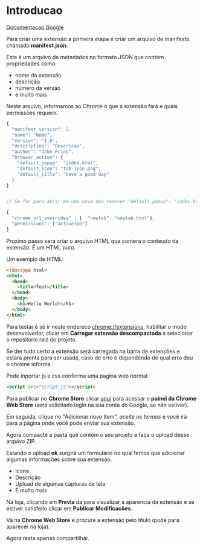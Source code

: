 # Introducao
[Documentacao Google](https://developer.chrome.com/extensions)

Para criar uma extensão a primeira etapa é criar um arquivo de manifesto chamado **manifest.json**.

Este é um arquivo de metadados no formato JSON que contém propriedades como:
- nome da extensão
- descrição
- número da versão
- e muito mais

Neste arquivo, informamos ao Chrome o que a extensão fará e quais permissões requerir.

```js
{
  "manifest_version": 2,
  "name": "Nome",
  "version": "1.0",
  "description": "Descricao",
  "author": "Jake Prins",
  "browser_action": {
    "default_popup": "index.html",
    "default_icon": "tab-icon.png",
    "default_title": "Have a good day"
  }
}


// Se for para abrir em uma nova aba remover "default_popup": "index.html" e incluir

{
  "chrome_url_overrides" : {  "newtab": "newtab.html"},
  "permissions": ["activeTab"]
}
```

Proximo passo sera criar o arquivo HTML que contera o conteudo da extensão. É um HTML puro.

Um exemplo de HTML:
```html
<!doctype html>
<html>
  <head>
    <title>Test</title>
  </head>
  <body>
    <h1>Hello World!</h1>
  </body>
</html>
```

Para testar é só ir neste endereco [chrome://extensions](chrome://extensions), habilitar o modo desenvolvedor, clicar em **Carregar extensão descompactada** e selecionar o repositorio raiz do projeto.

Se der tudo certo a extensão será carregada na barra de extensões e estara pronta para ser usada, caso de erro e dependendo de qual erro deu o chrome informa.

Pode inportar js e css conforme uma pagina web normal.

```html
<script src="script.js"></script>
```

Para publicar no **Chrome Store** clicar [aqui](https://chrome.google.com/webstore/developer/dashboard) para acessar o **painel da Chrome Web Store** (será solicitado login na sua conta do Google, se não estiver).

Em seguida, clique no "Adicionar novo item", _aceite os termos_ e você irá para a página onde você pode enviar sua extensão.

Agora compacte a pasta que contém o seu projeto e faça o upload desse arquivo ZIP.

Estando o upload **ok** surgirá um formulário no qual temos que adicionar algumas informações sobre sua extensão.

- Icone
- Descrição
- Upload de algumas capturas de tela
- E muito mais

Na loja, clicando em **Previa** da para visualizar a aparencia da extensão e se estiver satisfeito clicar em **Publicar Modificacões**.

Vá na **Chrome Web Store** e procure a extensão pelo título (pode para aparecer na loja).

Agora resta apenas compartilhar.